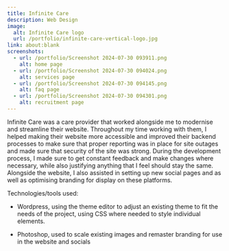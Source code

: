 ```yaml
---
title: Infinite Care
description: Web Design
image:
  alt: Infinite Care logo
  url: /portfolio/infinite-care-vertical-logo.jpg
link: about:blank
screenshots:
  - url: /portfolio/Screenshot 2024-07-30 093911.png
    alt: home page
  - url: /portfolio/Screenshot 2024-07-30 094024.png
    alt: services page
  - url: /portfolio/Screenshot 2024-07-30 094145.png
    alt: faq page
  - url: /portfolio/Screenshot 2024-07-30 094301.png
    alt: recruitment page
---
```

Infinite Care was a care provider that worked alongside me to modernise and streamline their website. Throughout my time working with them, I helped making their website more accessible and improved their backend processes to make sure that proper reporting was in place for site outages and made sure that security of the site was strong. During the development process, I made sure to get constant feedback and make changes where necessary, while also justifying anything that I feel should stay the same. Alongside the website, I also assisted in setting up new social pages and as well as optimising branding for display on these platforms.

Technologies/tools used:

*   Wordpress, using the theme editor to adjust an existing theme to fit the needs of the project, using CSS where needed to style individual elements.
    
*   Photoshop, used to scale existing images and remaster branding for use in the website and socials